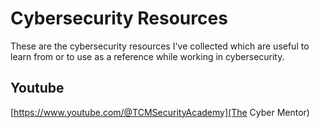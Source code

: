 # Cybersecurity Resources
These are the cybersecurity resources I've collected which are useful to learn from or to use as a reference while working in cybersecurity.

## Youtube
[https://www.youtube.com/@TCMSecurityAcademy](The Cyber Mentor)
